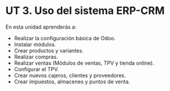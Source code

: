 # UT 3. Uso del sistema ERP-CRM

En esta unidad aprenderás a:
- Realizar la configuración básica de Odoo.
- Instalar módulos.
- Crear productos y variantes.
- Realizar compras.
- Realizar ventas (Módulos de ventas, TPV y tienda online).
- Configurar el TPV.
- Crear nuevos cajeros, clientes y proveedores.
- Crear impuestos, almacenes y puntos de venta.
